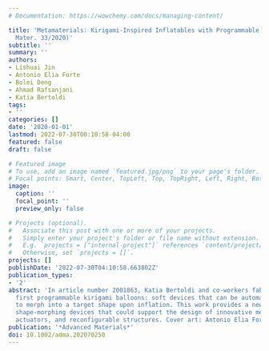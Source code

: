 ```yaml
---
# Documentation: https://wowchemy.com/docs/managing-content/

title: 'Metamaterials: Kirigami‐Inspired Inflatables with Programmable Shapes (Adv.
  Mater. 33/2020)'
subtitle: ''
summary: ''
authors:
- Lishuai Jin
- Antonio Elia Forte
- Bolei Deng
- Ahmad Rafsanjani
- Katia Bertoldi
tags:
- ''
categories: []
date: '2020-01-01'
lastmod: 2022-07-30T00:10:58-04:00
featured: false
draft: false

# Featured image
# To use, add an image named `featured.jpg/png` to your page's folder.
# Focal points: Smart, Center, TopLeft, Top, TopRight, Left, Right, BottomLeft, Bottom, BottomRight.
image:
  caption: ''
  focal_point: ''
  preview_only: false

# Projects (optional).
#   Associate this post with one or more of your projects.
#   Simply enter your project's folder or file name without extension.
#   E.g. `projects = ["internal-project"]` references `content/project/deep-learning/index.md`.
#   Otherwise, set `projects = []`.
projects: []
publishDate: '2022-07-30T04:10:58.663802Z'
publication_types:
- '2'
abstract: 'In article number 2001863, Katia Bertoldi and co‐workers fabricate the
  first programmable kirigami balloons: soft devices that can be automatically designed
  to morph into a target shape upon inflation. This work provides a new platform for
  shape‐morphing devices that could support the design of innovative medical tools,
  actuators, and reconfigurable structures. Cover art: Antonio Elia Forte.'
publication: '*Advanced Materials*'
doi: 10.1002/adma.202070250
---
```

